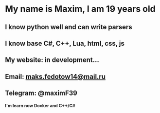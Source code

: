 # My name is Maxim, I am 19 years old
## I know python well and can write parsers
## I know base C#, C++, Lua, html, css, js

## My website: in development...

## Email: maks.fedotow14@mail.ru
## Telegram: @maximF39

#### I'm learn now Docker and C++/С#
<!--
**MaximF39/MaximF39** is a ✨ _special_ ✨ repository because its `README.md` (this file) appears on your GitHub profile.

Here are some ideas to get you started:

- 🔭 I’m currently working on ...
- 🌱 I’m currently learning ...
- 👯 I’m looking to collaborate on ...
- 🤔 I’m looking for help with ...
- 💬 Ask me about ...
- 📫 How to reach me: ...
- 😄 Pronouns: ...
- ⚡ Fun fact: ...
-->
